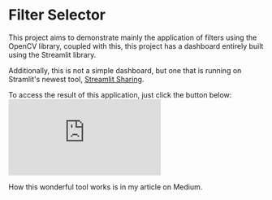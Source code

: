 # Filter Selector

This project aims to demonstrate mainly the application of filters using the OpenCV library, coupled with this, this project has a dashboard entirely built using the Streamlit library.

Additionally, this is not a simple dashboard, but one that is running on Stramlit's newest tool, [Streamlit Sharing](https://streamlit.io/sharing).

To access the result of this application, just click the button below:
[![Open in Streamlit](https://share.streamlit.io/rafaelgrecco/filter-selector/main.py)](https://share.streamlit.io/yourGitHubName/yourRepo/yourApp/)

How this wonderful tool works is in my article on Medium.


